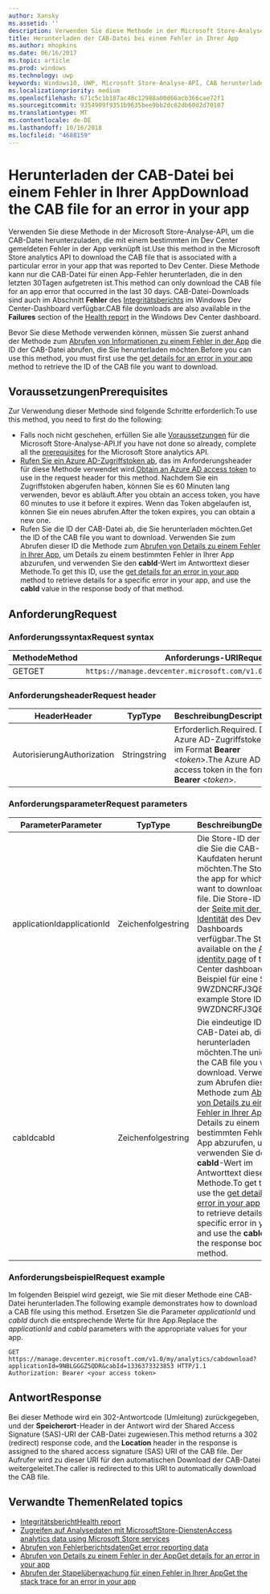 ```yaml
---
author: Xansky
ms.assetid: ''
description: Verwenden Sie diese Methode in der Microsoft Store-Analyse-API, um die CAB-Datei für einen Fehler in der App herunterzuladen.
title: Herunterladen der CAB-Datei bei einem Fehler in Ihrer App
ms.author: mhopkins
ms.date: 06/16/2017
ms.topic: article
ms.prod: windows
ms.technology: uwp
keywords: Windows10, UWP, Microsoft Store-Analyse-API, CAB herunterladen
ms.localizationpriority: medium
ms.openlocfilehash: 671c5c1b187ac48c12988a00d66acb366cae72f1
ms.sourcegitcommit: 9354909f9351b9635bee9bb2dc62db60d2d70107
ms.translationtype: MT
ms.contentlocale: de-DE
ms.lasthandoff: 10/16/2018
ms.locfileid: "4688159"
---
```

# <a name="download-the-cab-file-for-an-error-in-your-app"></a><span data-ttu-id="d21a1-104">Herunterladen der CAB-Datei bei einem Fehler in Ihrer App</span><span class="sxs-lookup"><span data-stu-id="d21a1-104">Download the CAB file for an error in your app</span></span>

<span data-ttu-id="d21a1-105">Verwenden Sie diese Methode in der Microsoft Store-Analyse-API, um die CAB-Datei herunterzuladen, die mit einem bestimmten im Dev Center gemeldeten Fehler in der App verknüpft ist.</span><span class="sxs-lookup"><span data-stu-id="d21a1-105">Use this method in the Microsoft Store analytics API to download the CAB file that is associated with a particular error in your app that was reported to Dev Center.</span></span> <span data-ttu-id="d21a1-106">Diese Methode kann nur die CAB-Datei für einen App-Fehler herunterladen, die in den letzten 30Tagen aufgetreten ist.</span><span class="sxs-lookup"><span data-stu-id="d21a1-106">This method can only download the CAB file for an app error that occurred in the last 30 days.</span></span> <span data-ttu-id="d21a1-107">CAB-Datei-Downloads sind auch im Abschnitt **Fehler** des [Integritätsberichts](../publish/health-report.md) im Windows Dev Center-Dashboard verfügbar.</span><span class="sxs-lookup"><span data-stu-id="d21a1-107">CAB file downloads are also available in the **Failures** section of the [Health report](../publish/health-report.md) in the Windows Dev Center dashboard.</span></span>

<span data-ttu-id="d21a1-108">Bevor Sie diese Methode verwenden können, müssen Sie zuerst anhand der Methode zum [Abrufen von Informationen zu einem Fehler in der App](get-details-for-an-error-in-your-app.md) die ID der CAB-Datei abrufen, die Sie herunterladen möchten.</span><span class="sxs-lookup"><span data-stu-id="d21a1-108">Before you can use this method, you must first use the [get details for an error in your app](get-details-for-an-error-in-your-app.md) method to retrieve the ID of the CAB file you want to download.</span></span>

## <a name="prerequisites"></a><span data-ttu-id="d21a1-109">Voraussetzungen</span><span class="sxs-lookup"><span data-stu-id="d21a1-109">Prerequisites</span></span>


<span data-ttu-id="d21a1-110">Zur Verwendung dieser Methode sind folgende Schritte erforderlich:</span><span class="sxs-lookup"><span data-stu-id="d21a1-110">To use this method, you need to first do the following:</span></span>

* <span data-ttu-id="d21a1-111">Falls noch nicht geschehen, erfüllen Sie alle [Voraussetzungen](access-analytics-data-using-windows-store-services.md#prerequisites) für die Microsoft Store-Analyse-API.</span><span class="sxs-lookup"><span data-stu-id="d21a1-111">If you have not done so already, complete all the [prerequisites](access-analytics-data-using-windows-store-services.md#prerequisites) for the Microsoft Store analytics API.</span></span>
* <span data-ttu-id="d21a1-112">[Rufen Sie ein Azure AD-Zugriffstoken ab](access-analytics-data-using-windows-store-services.md#obtain-an-azure-ad-access-token), das im Anforderungsheader für diese Methode verwendet wird.</span><span class="sxs-lookup"><span data-stu-id="d21a1-112">[Obtain an Azure AD access token](access-analytics-data-using-windows-store-services.md#obtain-an-azure-ad-access-token) to use in the request header for this method.</span></span> <span data-ttu-id="d21a1-113">Nachdem Sie ein Zugriffstoken abgerufen haben, können Sie es 60 Minuten lang verwenden, bevor es abläuft.</span><span class="sxs-lookup"><span data-stu-id="d21a1-113">After you obtain an access token, you have 60 minutes to use it before it expires.</span></span> <span data-ttu-id="d21a1-114">Wenn das Token abgelaufen ist, können Sie ein neues abrufen.</span><span class="sxs-lookup"><span data-stu-id="d21a1-114">After the token expires, you can obtain a new one.</span></span>
* <span data-ttu-id="d21a1-115">Rufen Sie die ID der CAB-Datei ab, die Sie herunterladen möchten.</span><span class="sxs-lookup"><span data-stu-id="d21a1-115">Get the ID of the CAB file you want to download.</span></span> <span data-ttu-id="d21a1-116">Verwenden Sie zum Abrufen dieser ID die Methode zum [Abrufen von Details zu einem Fehler in Ihrer App](get-details-for-an-error-in-your-app.md), um Details zu einem bestimmten Fehler in Ihrer App abzurufen, und verwenden Sie den **cabId**-Wert im Antworttext dieser Methode.</span><span class="sxs-lookup"><span data-stu-id="d21a1-116">To get this ID, use the [get details for an error in your app](get-details-for-an-error-in-your-app.md) method to retrieve details for a specific error in your app, and use the **cabId** value in the response body of that method.</span></span>

## <a name="request"></a><span data-ttu-id="d21a1-117">Anforderung</span><span class="sxs-lookup"><span data-stu-id="d21a1-117">Request</span></span>


### <a name="request-syntax"></a><span data-ttu-id="d21a1-118">Anforderungssyntax</span><span class="sxs-lookup"><span data-stu-id="d21a1-118">Request syntax</span></span>

| <span data-ttu-id="d21a1-119">Methode</span><span class="sxs-lookup"><span data-stu-id="d21a1-119">Method</span></span> | <span data-ttu-id="d21a1-120">Anforderungs-URI</span><span class="sxs-lookup"><span data-stu-id="d21a1-120">Request URI</span></span>                                                          |
|--------|----------------------------------------------------------------------|
| <span data-ttu-id="d21a1-121">GET</span><span class="sxs-lookup"><span data-stu-id="d21a1-121">GET</span></span>    | ```https://manage.devcenter.microsoft.com/v1.0/my/analytics/cabdownload``` |


### <a name="request-header"></a><span data-ttu-id="d21a1-122">Anforderungsheader</span><span class="sxs-lookup"><span data-stu-id="d21a1-122">Request header</span></span>

| <span data-ttu-id="d21a1-123">Header</span><span class="sxs-lookup"><span data-stu-id="d21a1-123">Header</span></span>        | <span data-ttu-id="d21a1-124">Typ</span><span class="sxs-lookup"><span data-stu-id="d21a1-124">Type</span></span>   | <span data-ttu-id="d21a1-125">Beschreibung</span><span class="sxs-lookup"><span data-stu-id="d21a1-125">Description</span></span>                                                                 |
|---------------|--------|-----------------------------------------------------------------------------|
| <span data-ttu-id="d21a1-126">Autorisierung</span><span class="sxs-lookup"><span data-stu-id="d21a1-126">Authorization</span></span> | <span data-ttu-id="d21a1-127">String</span><span class="sxs-lookup"><span data-stu-id="d21a1-127">string</span></span> | <span data-ttu-id="d21a1-128">Erforderlich.</span><span class="sxs-lookup"><span data-stu-id="d21a1-128">Required.</span></span> <span data-ttu-id="d21a1-129">Das Azure AD-Zugriffstoken im Format **Bearer** &lt;*token*&gt;.</span><span class="sxs-lookup"><span data-stu-id="d21a1-129">The Azure AD access token in the form **Bearer** &lt;*token*&gt;.</span></span> |


### <a name="request-parameters"></a><span data-ttu-id="d21a1-130">Anforderungsparameter</span><span class="sxs-lookup"><span data-stu-id="d21a1-130">Request parameters</span></span>

| <span data-ttu-id="d21a1-131">Parameter</span><span class="sxs-lookup"><span data-stu-id="d21a1-131">Parameter</span></span>        | <span data-ttu-id="d21a1-132">Typ</span><span class="sxs-lookup"><span data-stu-id="d21a1-132">Type</span></span>   |  <span data-ttu-id="d21a1-133">Beschreibung</span><span class="sxs-lookup"><span data-stu-id="d21a1-133">Description</span></span>      |  <span data-ttu-id="d21a1-134">Erforderlich</span><span class="sxs-lookup"><span data-stu-id="d21a1-134">Required</span></span>  |
|---------------|--------|---------------|------|
| <span data-ttu-id="d21a1-135">applicationId</span><span class="sxs-lookup"><span data-stu-id="d21a1-135">applicationId</span></span> | <span data-ttu-id="d21a1-136">Zeichenfolge</span><span class="sxs-lookup"><span data-stu-id="d21a1-136">string</span></span> | <span data-ttu-id="d21a1-137">Die Store-ID der App, für die Sie die CAB-Kaufdaten herunterladen möchten.</span><span class="sxs-lookup"><span data-stu-id="d21a1-137">The Store ID of the app for which you want to download a CAB file.</span></span> <span data-ttu-id="d21a1-138">Die Store-ID ist auf der [Seite mit der App-Identität](../publish/view-app-identity-details.md) des DevCenter-Dashboards verfügbar.</span><span class="sxs-lookup"><span data-stu-id="d21a1-138">The Store ID is available on the [App identity page](../publish/view-app-identity-details.md) of the Dev Center dashboard.</span></span> <span data-ttu-id="d21a1-139">Beispiel für eine Store-ID: 9WZDNCRFJ3Q8.</span><span class="sxs-lookup"><span data-stu-id="d21a1-139">An example Store ID is 9WZDNCRFJ3Q8.</span></span> |  <span data-ttu-id="d21a1-140">Ja</span><span class="sxs-lookup"><span data-stu-id="d21a1-140">Yes</span></span>  |
| <span data-ttu-id="d21a1-141">cabId</span><span class="sxs-lookup"><span data-stu-id="d21a1-141">cabId</span></span> | <span data-ttu-id="d21a1-142">Zeichenfolge</span><span class="sxs-lookup"><span data-stu-id="d21a1-142">string</span></span> | <span data-ttu-id="d21a1-143">Die eindeutige ID der CAB-Datei ab, die Sie herunterladen möchten.</span><span class="sxs-lookup"><span data-stu-id="d21a1-143">The unique ID of the CAB file you want to download.</span></span> <span data-ttu-id="d21a1-144">Verwenden Sie zum Abrufen dieser ID die Methode zum [Abrufen von Details zu einem Fehler in Ihrer App](get-details-for-an-error-in-your-app.md), um Details zu einem bestimmten Fehler in Ihrer App abzurufen, und verwenden Sie den **cabId**-Wert im Antworttext dieser Methode.</span><span class="sxs-lookup"><span data-stu-id="d21a1-144">To get this ID, use the [get details for an error in your app](get-details-for-an-error-in-your-app.md) method to retrieve details for a specific error in your app, and use the **cabId** value in the response body of that method.</span></span> |  <span data-ttu-id="d21a1-145">Ja</span><span class="sxs-lookup"><span data-stu-id="d21a1-145">Yes</span></span>  |

 
### <a name="request-example"></a><span data-ttu-id="d21a1-146">Anforderungsbeispiel</span><span class="sxs-lookup"><span data-stu-id="d21a1-146">Request example</span></span>

<span data-ttu-id="d21a1-147">Im folgenden Beispiel wird gezeigt, wie Sie mit dieser Methode eine CAB-Datei herunterladen.</span><span class="sxs-lookup"><span data-stu-id="d21a1-147">The following example demonstrates how to download a CAB file using this method.</span></span> <span data-ttu-id="d21a1-148">Ersetzen Sie die Parameter *applicationId* und *cabId* durch die entsprechende Werte für Ihre App.</span><span class="sxs-lookup"><span data-stu-id="d21a1-148">Replace the *applicationId* and *cabId* parameters with the appropriate values for your app.</span></span>

```syntax
GET https://manage.devcenter.microsoft.com/v1.0/my/analytics/cabdownload?applicationId=9NBLGGGZ5QDR&cabId=1336373323853 HTTP/1.1
Authorization: Bearer <your access token>
```

## <a name="response"></a><span data-ttu-id="d21a1-149">Antwort</span><span class="sxs-lookup"><span data-stu-id="d21a1-149">Response</span></span>

<span data-ttu-id="d21a1-150">Bei dieser Methode wird ein 302-Antwortcode (Umleitung) zurückgegeben, und der **Speicherort**-Header in der Antwort wird der Shared Access Signature (SAS)-URI der CAB-Datei zugewiesen.</span><span class="sxs-lookup"><span data-stu-id="d21a1-150">This method returns a 302 (redirect) response code, and the **Location** header in the response is assigned to the shared access signature (SAS) URI of the CAB file.</span></span> <span data-ttu-id="d21a1-151">Der Aufrufer wird zu dieser URI für den automatischen Download der CAB-Datei weitergeleitet.</span><span class="sxs-lookup"><span data-stu-id="d21a1-151">The caller is redirected to this URI to automatically download the CAB file.</span></span>

## <a name="related-topics"></a><span data-ttu-id="d21a1-152">Verwandte Themen</span><span class="sxs-lookup"><span data-stu-id="d21a1-152">Related topics</span></span>

* [<span data-ttu-id="d21a1-153">Integritätsbericht</span><span class="sxs-lookup"><span data-stu-id="d21a1-153">Health report</span></span>](../publish/health-report.md)
* [<span data-ttu-id="d21a1-154">Zugreifen auf Analysedaten mit MicrosoftStore-Diensten</span><span class="sxs-lookup"><span data-stu-id="d21a1-154">Access analytics data using Microsoft Store services</span></span>](access-analytics-data-using-windows-store-services.md)
* [<span data-ttu-id="d21a1-155">Abrufen von Fehlerberichtsdaten</span><span class="sxs-lookup"><span data-stu-id="d21a1-155">Get error reporting data</span></span>](get-error-reporting-data.md)
* [<span data-ttu-id="d21a1-156">Abrufen von Details zu einem Fehler in der App</span><span class="sxs-lookup"><span data-stu-id="d21a1-156">Get details for an error in your app</span></span>](get-details-for-an-error-in-your-app.md)
* [<span data-ttu-id="d21a1-157">Abrufen der Stapelüberwachung für einen Fehler in Ihrer App</span><span class="sxs-lookup"><span data-stu-id="d21a1-157">Get the stack trace for an error in your app</span></span>](get-the-stack-trace-for-an-error-in-your-app.md)
